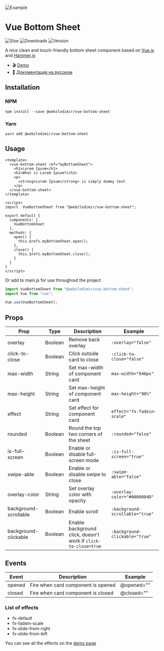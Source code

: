 ![Example](https://anyprinter.ru/logo.jpg)

# Vue Bottom Sheet 
![Size](https://img.shields.io/bundlephobia/minzip/@webzlodimir/vue-bottom-sheet)
![Downloads](https://img.shields.io/npm/dt/@webzlodimir/vue-bottom-sheet)
![Version](https://img.shields.io/npm/v/@webzlodimir/vue-bottom-sheet)

A nice clean and touch-friendly bottom sheet component based on [Vue.js](https://vuejs.org/) and [Hammer.js](https://hammerjs.github.io/)

 - :clapper: [Demo](https://webzlodimir.github.io/vue-bottom-sheet-demo/)
 - :open_book: [Документация на русском](https://github.com/webzlodimir/vue-bottom-sheet/blob/master/README_RU.MD)

## Installation

### NPM

`npm install --save @webzlodimir/vue-bottom-sheet`

### Yarn

`yarn add @webzlodimir/vue-bottom-sheet`

## Usage

```vue
<template>
  <vue-bottom-sheet ref="myBottomSheet">
    <h1>Lorem Ipsum</h1>
    <h2>What is Lorem Ipsum?</h2>
    <p>
      <strong>Lorem Ipsum</strong> is simply dummy text
    </p>
  </vue-bottom-sheet>
</template>

<script>
import  VueBottomSheet from "@webzlodimir/vue-bottom-sheet";

export default {
  components: {
    VueBottomSheet
  },
  methods: {
    open() {
      this.$refs.myBottomSheet.open();
    },
    close() {
      this.$refs.myBottomSheet.close();
    }
  }
}
</script>
```

Or add to main.js for use throughout the project
```js
import VueBottomSheet from "@webzlodimir/vue-bottom-sheet";
import Vue from "vue";

Vue.use(VueBottomSheet);
```

## Props

| Prop  | Type | Description | Example |
| ------------- | ------------- | ------------- | ------------- |
| overlay  | Boolean  | Remove back overlay  | `:overlay="false"` |
| click-to-close  | Boolean  | Click outside card to close  | `:click-to-close="false"` |
| max-width  | String  | Set max-width of component card  | `max-width="640px"` |
| max-height  | String  | Set max-height of component card  | `max-height="90%"` |
| effect  | String  | Set effect for component card  | `effect="fx-fadein-scale"` |
| rounded  | Boolean  | Round the top two corners of the sheet  | `:rounded="false"` |
| is-full-screen  | Boolean  | Enable or disable full-screen mode  | `:is-full-screen="true"` |
| swipe-able  | Boolean  | Enable or disable swipe to close | `:swipe-able="false"` |
| overlay-color  | String  | Set overlay color with opacity | `:overlay-color="#0000004D"` |
| background-scrollable  | Boolean  | Enable scroll | `:background-scrollable="true"` |
| background-clickable  | Boolean  | Enable background click, doesn't work if `click-to-close=true` | `:background-clickable="true"` |

## Events

| Event  | Description | Example |
| ------------- | ------------- | ------------- |
| opened  | Fire when card component is opened  | @opened="" |
| closed  | Fire when card component is closed  | @closed="" |

### List of effects

- fx-default
- fx-fadein-scale
- fx-slide-from-right
- fx-slide-from-left

You can see all the effects on the [demo page](https://webzlodimir.github.io/vue-bottom-sheet-demo/)
